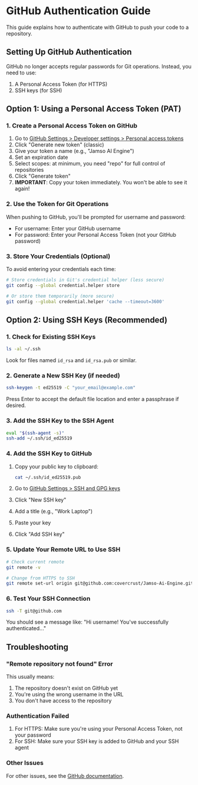 # GitHub Authentication Guide

This guide explains how to authenticate with GitHub to push your code to a repository.

## Setting Up GitHub Authentication

GitHub no longer accepts regular passwords for Git operations. Instead, you need to use:

1. A Personal Access Token (for HTTPS)
2. SSH keys (for SSH)

## Option 1: Using a Personal Access Token (PAT)

### 1. Create a Personal Access Token on GitHub

1. Go to [GitHub Settings > Developer settings > Personal access tokens](https://github.com/settings/tokens)
2. Click "Generate new token" (classic)
3. Give your token a name (e.g., "Jamso AI Engine")
4. Set an expiration date
5. Select scopes: at minimum, you need "repo" for full control of repositories
6. Click "Generate token"
7. **IMPORTANT**: Copy your token immediately. You won't be able to see it again!

### 2. Use the Token for Git Operations

When pushing to GitHub, you'll be prompted for username and password:

- For username: Enter your GitHub username
- For password: Enter your Personal Access Token (not your GitHub password)

### 3. Store Your Credentials (Optional)

To avoid entering your credentials each time:

```bash
# Store credentials in Git's credential helper (less secure)
git config --global credential.helper store

# Or store them temporarily (more secure)
git config --global credential.helper 'cache --timeout=3600'
```

## Option 2: Using SSH Keys (Recommended)

### 1. Check for Existing SSH Keys

```bash
ls -al ~/.ssh
```

Look for files named `id_rsa` and `id_rsa.pub` or similar.

### 2. Generate a New SSH Key (if needed)

```bash
ssh-keygen -t ed25519 -C "your_email@example.com"
```

Press Enter to accept the default file location and enter a passphrase if desired.

### 3. Add the SSH Key to the SSH Agent

```bash
eval "$(ssh-agent -s)"
ssh-add ~/.ssh/id_ed25519
```

### 4. Add the SSH Key to GitHub

1. Copy your public key to clipboard:

   ```bash
   cat ~/.ssh/id_ed25519.pub
   ```

2. Go to [GitHub Settings > SSH and GPG keys](https://github.com/settings/keys)
3. Click "New SSH key"
4. Add a title (e.g., "Work Laptop")
5. Paste your key
6. Click "Add SSH key"

### 5. Update Your Remote URL to Use SSH

```bash
# Check current remote
git remote -v

# Change from HTTPS to SSH
git remote set-url origin git@github.com:covercrust/Jamso-Ai-Engine.git
```

### 6. Test Your SSH Connection

```bash
ssh -T git@github.com
```

You should see a message like: "Hi username! You've successfully authenticated..."

## Troubleshooting

### "Remote repository not found" Error

This usually means:

1. The repository doesn't exist on GitHub yet
2. You're using the wrong username in the URL
3. You don't have access to the repository

### Authentication Failed

1. For HTTPS: Make sure you're using your Personal Access Token, not your password
2. For SSH: Make sure your SSH key is added to GitHub and your SSH agent

### Other Issues

For other issues, see the [GitHub documentation](https://docs.github.com/en/authentication).
